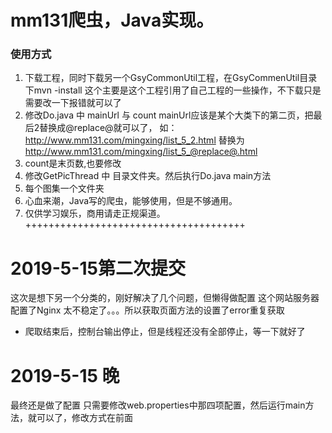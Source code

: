 #  mm131爬虫，Java实现。
###  使用方式
1.  下载工程，同时下载另一个GsyCommonUtil工程，在GsyCommenUtil目录下mvn -install 这个主要是这个工程引用了自己工程的一些操作，不下载只是需要改一下报错就可以了
2.  修改Do.java 中  mainUrl 与 count  mainUrl应该是某个大类下的第二页，把最后2替换成@replace@就可以了，
如：http://www.mm131.com/mingxing/list_5_2.html 替换为 http://www.mm131.com/mingxing/list_5_@replace@.html
3.  count是末页数,也要修改
3.  修改GetPicThread 中 目录文件夹。然后执行Do.java main方法
4.  每个图集一个文件夹
5.  心血来潮，Java写的爬虫，能够使用，但是不够通用。
6.  仅供学习娱乐，商用请走正规渠道。
++++++++++++++++++++++++++++++++++++++
#  2019-5-15第二次提交
这次是想下另一个分类的，刚好解决了几个问题，但懒得做配置
这个网站服务器配置了Nginx 太不稳定了。。。所以获取页面方法的设置了error重复获取
+  爬取结束后，控制台输出停止，但是线程还没有全部停止，等一下就好了

#  2019-5-15 晚
最终还是做了配置
只需要修改web.properties中那四项配置，然后运行main方法，就可以了，修改方式在前面

